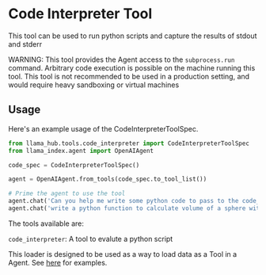 # Code Interpreter Tool

This tool can be used to run python scripts and capture the results of stdout and stderr

WARNING: This tool provides the Agent access to the `subprocess.run` command.
Arbitrary code execution is possible on the machine running this tool.
This tool is not recommended to be used in a production setting, and would require heavy sandboxing or virtual machines


## Usage

Here's an example usage of the CodeInterpreterToolSpec.

```python
from llama_hub.tools.code_interpreter import CodeInterpreterToolSpec
from llama_index.agent import OpenAIAgent

code_spec = CodeInterpreterToolSpec()

agent = OpenAIAgent.from_tools(code_spec.to_tool_list())

# Prime the agent to use the tool
agent.chat('Can you help me write some python code to pass to the code_interpreter tool')
agent.chat('write a python function to calculate volume of a sphere with radius 4.3cm')
```

The tools available are:

`code_interpreter`: A tool to evalute a python script

This loader is designed to be used as a way to load data as a Tool in a Agent. See [here](https://github.com/emptycrown/llama-hub/tree/main) for examples.
